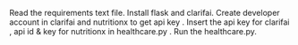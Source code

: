 Read the requirements text file.
Install flask and clarifai.
Create developer account in clarifai and nutritionx to get api key .
Insert the api key for clarifai , api id & key for nutritionx in healthcare.py .
Run the healthcare.py.
